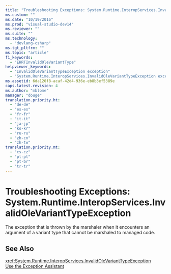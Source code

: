 ```yaml
---
title: "Troubleshooting Exceptions: System.Runtime.InteropServices.InvalidOleVariantTypeException | Microsoft Docs"
ms.custom: ""
ms.date: "10/19/2016"
ms.prod: "visual-studio-dev14"
ms.reviewer: ""
ms.suite: ""
ms.technology: 
  - "devlang-csharp"
ms.tgt_pltfrm: ""
ms.topic: "article"
f1_keywords: 
  - "EHRTInvalidOleVariantType"
helpviewer_keywords: 
  - "InvalidOleVariantTypeException exception"
  - "System.Runtime.InteropServices.InvalidOleVariantTypeException exception"
ms.assetid: 6da120f8-acaf-42d4-936e-eb8b3ef5389e
caps.latest.revision: 4
ms.author: "mblome"
manager: "douge"
translation.priority.ht: 
  - "de-de"
  - "es-es"
  - "fr-fr"
  - "it-it"
  - "ja-jp"
  - "ko-kr"
  - "ru-ru"
  - "zh-cn"
  - "zh-tw"
translation.priority.mt: 
  - "cs-cz"
  - "pl-pl"
  - "pt-br"
  - "tr-tr"
---
```

# Troubleshooting Exceptions: System.Runtime.InteropServices.InvalidOleVariantTypeException
The exception that is thrown by the marshaler when it encounters an argument of a variant type that cannot be marshaled to managed code.  
  
## See Also  
 <xref:System.Runtime.InteropServices.InvalidOleVariantTypeException>   
 [Use the Exception Assistant](../Topic/How%20to:%20Use%20the%20Exception%20Assistant.md)